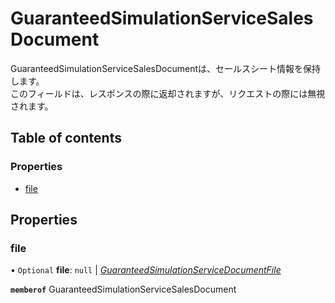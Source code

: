 # GuaranteedSimulationServiceSalesDocument


<div lang=\"ja\">   GuaranteedSimulationServiceSalesDocumentは、セールスシート情報を保持します。<br>   このフィールドは、レスポンスの際に返却されますが、リクエストの際には無視されます。 </div> 

## Table of contents

### Properties

- [file](guaranteedsimulationservicesalesdocument.md#file)

## Properties

### file

• `Optional` **file**: ``null`` \| [*GuaranteedSimulationServiceDocumentFile*](guaranteedsimulationservicedocumentfile.md)

**`memberof`** GuaranteedSimulationServiceSalesDocument
